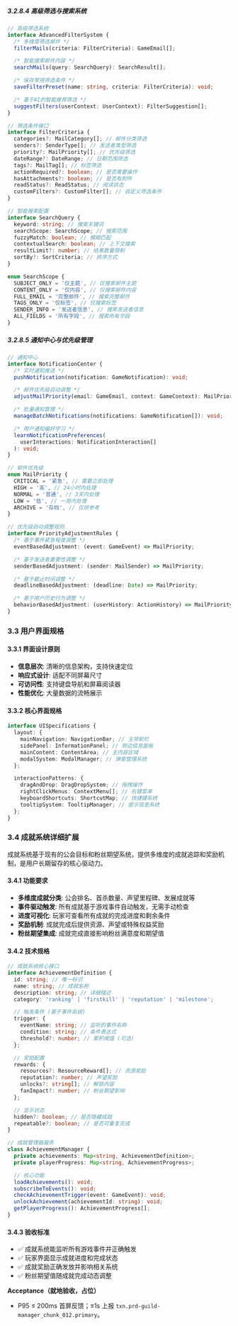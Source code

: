﻿---
PRD-ID: 'PRD-GM-PRD-GUILD-MANAGER_CHUNK_012'
Title: '公会管理器PRD - 分片12'
Status: 'Active'
Owner: 'Product-Team'
Created: '2024-12-01T00:00:00Z'
Updated: '2025-08-22T00:00:00Z'
Version: 'v1.2.0'
Priority: 'High'
Risk: 'Medium'
Depends-On:
  - 'PRD-GM-BASE-ARCHITECTURE'
chunk: '12/24'
size: '6472 chars'
source: 'PRD-Guild-Manager.md'
Arch-Refs: [CH01, CH03, CH04, CH05]
Test-Refs:
  - 'tests/unit/guild-manager-chunk-012.spec.ts'
Monitors:
  - 'txn.prd-guild-manager_chunk_012.primary'
SLO-Refs:
  - 'UI_P95_100ms'
  - 'EVENT_P95_50ms'
  - 'CRASH_FREE_99.5'
ADRs:
  [
    ADR-0001,
    ADR-0002,
    ADR-0003,
    ADR-0004,
    ADR-0005,
    ADR-0006,
    ADR-0007,
    ADR-0008,
    ADR-0009,
  ]
Release_Gates:
  Quality_Gate:
    enabled: true
    threshold: 'unit_test_coverage >= 80%'
    blockingFailures:
      - 'test_failures'
      - 'coverage_below_threshold'
    windowHours: 24
  Security_Gate:
    enabled: true
    threshold: 'security_scan_passed == true'
    blockingFailures:
      - 'security_vulnerabilities'
      - 'dependency_vulnerabilities'
    windowHours: 12
  Performance_Gate:
    enabled: true
    threshold: 'p95_response_time <= 100ms'
    blockingFailures:
      - 'performance_regression'
      - 'memory_leaks'
    windowHours: 6
  Acceptance_Gate:
    enabled: true
    threshold: 'acceptance_criteria_met >= 95%'
    blockingFailures:
      - 'acceptance_test_failures'
      - 'user_story_incomplete'
    windowHours: 48
  API_Contract_Gate:
    enabled: true
    threshold: 'api_contract_compliance >= 100%'
    blockingFailures:
      - 'contract_violations'
      - 'breaking_changes'
    windowHours: 12
  Sentry_Release_Health_Gate:
    enabled: true
    threshold: 'crash_free_users >= 99.5% AND crash_free_sessions >= 99.9%'
    blockingFailures:
      - 'crash_free_threshold_violation'
      - 'insufficient_adoption_data'
      - 'release_health_regression'
    windowHours: 24
    params:
      sloRef: 'CRASH_FREE_99.5'
      thresholds:
        crashFreeUsers: 99.5
        crashFreeSessions: 99.9
        minAdoptionPercent: 25
        durationHours: 24

Security_Policies:
  permissions:
    read:
      - 'guild-member'
      - 'guild-officer'
      - 'guild-master'
    write:
      - 'guild-officer'
      - 'guild-master'
    admin:
      - 'guild-master'
      - 'system-admin'
  cspNotes: "Electron CSP: default-src 'self'; script-src 'self'; object-src 'none'; base-uri 'self'; connect-src 'self' https://api.${PRODUCT_DOMAIN}; style-src 'self' 'nonce-${NONCE_PLACEHOLDER}'; img-src 'self' data: https: ; font-src 'self'"
Traceability_Matrix:
  requirementTags:
    - 'guild-management'
    - 'user-experience'
    - 'performance'
  acceptance:
    functional: '功能需求100%实现'
    performance: '性能指标达到SLO要求'
    security: '安全要求完全满足'
    usability: '用户体验达到设计标准'
  evidence:
    implementation: '源代码实现'
    testing: '自动化测试覆盖'
    documentation: '技术文档完备'
    validation: '用户验收确认'
  businessAcceptance:
    userStoryCompletion: '用户故事100%完成'
    businessRulesValidation: '业务规则验证通过'
    stakeholderApproval: '利益相关者确认'
---

##### 3.2.8.4 高级筛选与搜索系统

```typescript
// 高级筛选系统
interface AdvancedFilterSystem {
  /* 多维度筛选邮件 */
  filterMails(criteria: FilterCriteria): GameEmail[];

  /* 智能搜索邮件内容 */
  searchMails(query: SearchQuery): SearchResult[];

  /* 保存常用筛选条件 */
  saveFilterPreset(name: string, criteria: FilterCriteria): void;

  /* 基于AI的智能推荐筛选 */
  suggestFilters(userContext: UserContext): FilterSuggestion[];
}

// 筛选条件接口
interface FilterCriteria {
  categories?: MailCategory[]; // 邮件分类筛选
  senders?: SenderType[]; // 发送者类型筛选
  priority?: MailPriority[]; // 优先级筛选
  dateRange?: DateRange; // 日期范围筛选
  tags?: MailTag[]; // 标签筛选
  actionRequired?: boolean; // 是否需要操作
  hasAttachments?: boolean; // 是否有附件
  readStatus?: ReadStatus; // 阅读状态
  customFilters?: CustomFilter[]; // 自定义筛选条件
}

// 智能搜索配置
interface SearchQuery {
  keyword: string; // 搜索关键词
  searchScope: SearchScope; // 搜索范围
  fuzzyMatch: boolean; // 模糊匹配
  contextualSearch: boolean; // 上下文搜索
  resultLimit?: number; // 结果数量限制
  sortBy?: SortCriteria; // 排序方式
}

enum SearchScope {
  SUBJECT_ONLY = '仅主题', // 仅搜索邮件主题
  CONTENT_ONLY = '仅内容', // 仅搜索邮件内容
  FULL_EMAIL = '完整邮件', // 搜索完整邮件
  TAGS_ONLY = '仅标签', // 仅搜索标签
  SENDER_INFO = '发送者信息', // 搜索发送者信息
  ALL_FIELDS = '所有字段', // 搜索所有字段
}
```

##### 3.2.8.5 通知中心与优先级管理

```typescript
// 通知中心
interface NotificationCenter {
  /* 实时通知推送 */
  pushNotification(notification: GameNotification): void;

  /* 邮件优先级自动调整 */
  adjustMailPriority(email: GameEmail, context: GameContext): MailPriority;

  /* 批量通知管理 */
  manageBatchNotifications(notifications: GameNotification[]): void;

  /* 用户通知偏好学习 */
  learnNotificationPreferences(
    userInteractions: NotificationInteraction[]
  ): void;
}

// 邮件优先级
enum MailPriority {
  CRITICAL = '紧急', // 需要立即处理
  HIGH = '高', // 24小时内处理
  NORMAL = '普通', // 3天内处理
  LOW = '低', // 一周内处理
  ARCHIVE = '存档', // 仅供参考
}

// 优先级自动调整规则
interface PriorityAdjustmentRules {
  /* 基于事件紧急程度调整 */
  eventBasedAdjustment: (event: GameEvent) => MailPriority;

  /* 基于发送者重要性调整 */
  senderBasedAdjustment: (sender: MailSender) => MailPriority;

  /* 基于截止时间调整 */
  deadlineBasedAdjustment: (deadline: Date) => MailPriority;

  /* 基于用户历史行为调整 */
  behaviorBasedAdjustment: (userHistory: ActionHistory) => MailPriority;
}
```

### 3.3 用户界面规格

#### 3.3.1 界面设计原则

- **信息层次**: 清晰的信息架构，支持快速定位
- **响应式设计**: 适配不同屏幕尺寸
- **可访问性**: 支持键盘导航和屏幕阅读器
- **性能优化**: 大量数据的流畅展示

#### 3.3.2 核心界面规格

```typescript
interface UISpecifications {
  layout: {
    mainNavigation: NavigationBar; // 主导航栏
    sidePanel: InformationPanel; // 侧边信息面板
    mainContent: ContentArea; // 主内容区域
    modalSystem: ModalManager; // 弹窗管理系统
  };

  interactionPatterns: {
    dragAndDrop: DragDropSystem; // 拖拽操作
    rightClickMenus: ContextMenu[]; // 右键菜单
    keyboardShortcuts: ShortcutMap; // 快捷键系统
    tooltipSystem: TooltipManager; // 提示信息系统
  };
}
```

### 3.4 成就系统详细扩展

成就系统基于现有的公会目标和粉丝期望系统，提供多维度的成就追踪和奖励机制，是用户长期留存的核心驱动力。

#### 3.4.1 功能要求

- **多维度成就分类**: 公会排名、首杀数量、声望里程碑、发展成就等
- **事件驱动触发**: 所有成就基于游戏事件自动触发，无需手动检查
- **进度可视化**: 玩家可查看所有成就的完成进度和剩余条件
- **奖励机制**: 成就完成后提供资源、声望或特殊权益奖励
- **粉丝期望集成**: 成就完成直接影响粉丝满意度和期望值

#### 3.4.2 技术规格

```typescript
// 成就系统核心接口
interface AchievementDefinition {
  id: string; // 唯一标识
  name: string; // 成就名称
  description: string; // 详细描述
  category: 'ranking' | 'firstkill' | 'reputation' | 'milestone';

  // 触发条件 (基于事件系统)
  trigger: {
    eventName: string; // 监听的事件名称
    condition: string; // 条件表达式
    threshold?: number; // 累积阈值 (可选)
  };

  // 奖励配置
  rewards: {
    resources?: ResourceReward[]; // 资源奖励
    reputation?: number; // 声望奖励
    unlocks?: string[]; // 解锁内容
    fanImpact?: number; // 粉丝期望影响
  };

  // 显示状态
  hidden?: boolean; // 是否隐藏成就
  repeatable?: boolean; // 是否可重复完成
}

// 成就管理器服务
class AchievementManager {
  private achievements: Map<string, AchievementDefinition>;
  private playerProgress: Map<string, AchievementProgress>;

  // 核心功能
  loadAchievements(): void;
  subscribeToEvents(): void;
  checkAchievementTrigger(event: GameEvent): void;
  unlockAchievement(achievementId: string): void;
  getPlayerProgress(): AchievementProgress[];
}
```

#### 3.4.3 验收标准

- ✅ 成就系统能监听所有游戏事件并正确触发
- ✅ 玩家界面显示成就进度和完成状态
- ✅ 成就奖励正确发放并影响相关系统
- ✅ 粉丝期望值随成就完成动态调整

**Acceptance（就地验收，占位）**

- P95 ≤ 200ms 首屏反馈；≤1s 上报 `txn.prd-guild-manager_chunk_012.primary`。
